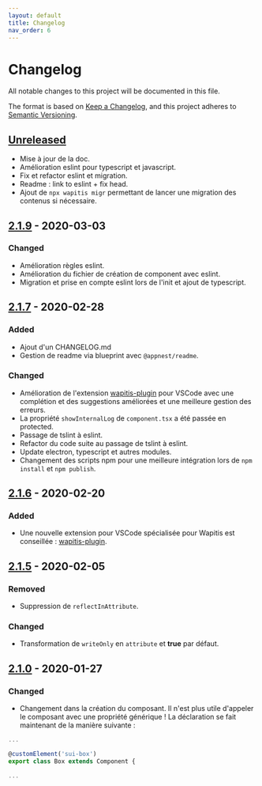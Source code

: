 ```yaml
---
layout: default
title: Changelog
nav_order: 6
---
```


# Changelog
All notable changes to this project will be documented in this file.

The format is based on [Keep a Changelog](https://keepachangelog.com/en/1.0.0/),
and this project adheres to [Semantic Versioning](https://semver.org/spec/v2.0.0.html).

## [Unreleased]
- Mise à jour de la doc.
- Amélioration eslint pour typescript et javascript.
- Fix et refactor eslint et migration.
- Readme : link to eslint + fix head.
- Ajout de `npx wapitis migr` permettant de lancer une migration des contenus si nécessaire.

<!-- ## [2.1.15] - 2020-03-04
### Fixed
- Amélioration eslint pour typescript et javascript.
- Fix et refactor eslint et migration. -->

## [2.1.9] - 2020-03-03
### Changed
- Amélioration règles eslint.
- Amélioration du fichier de création de component avec eslint.
- Migration et prise en compte eslint lors de l'init et ajout de typescript.

## [2.1.7] - 2020-02-28
### Added
- Ajout d'un CHANGELOG.md
- Gestion de readme via blueprint avec `@appnest/readme`.

### Changed
- Amélioration de l'extension [wapitis-plugin](https://marketplace.visualstudio.com/items?itemName=NicolasBoyer.wapitis-plugin) pour VSCode avec une complétion et des suggestions améliorées et une meilleure gestion des erreurs.
- La propriété `showInternalLog` de `component.tsx` a été passée en protected.
- Passage de tslint à eslint.
- Refactor du code suite au passage de tslint à eslint.
- Update electron, typescript et autres modules.
- Changement des scripts npm pour une meilleure intégration lors de `npm install` et `npm publish`.

## [2.1.6] - 2020-02-20
### Added
- Une nouvelle extension pour VSCode spécialisée pour Wapitis est conseillée : [wapitis-plugin](https://marketplace.visualstudio.com/items?itemName=NicolasBoyer.wapitis-plugin).

## [2.1.5] - 2020-02-05
### Removed
- Suppression de `reflectInAttribute`.

### Changed
- Transformation de `writeOnly` en `attribute` et **true** par défaut.

## [2.1.0] - 2020-01-27
### Changed
- Changement dans la création du composant. Il n'est plus utile d'appeler le composant avec une propriété générique !
La déclaration se fait maintenant de la manière suivante :

```typescript
...

@customElement('sui-box')
export class Box extends Component {

...
```

[Unreleased]: https://github.com/NicolasBoyer/wapitis/compare/2.1.9...HEAD
<!-- [2.1.15]: https://github.com/NicolasBoyer/wapitis/compare/2.1.9...2.1.10 -->
[2.1.9]: https://github.com/NicolasBoyer/wapitis/compare/2.1.7...2.1.9
[2.1.7]: https://github.com/NicolasBoyer/wapitis/compare/2.1.6...2.1.7
[2.1.6]: https://github.com/NicolasBoyer/wapitis/compare/2.1.5...2.1.6
[2.1.5]: https://github.com/NicolasBoyer/wapitis/compare/2.1.0...2.1.5
[2.1.0]: https://github.com/NicolasBoyer/wapitis/releases/tag/2.1.0